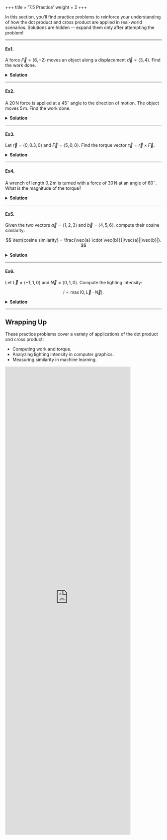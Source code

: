 +++
title = '7.5 Practice'
weight = 2
+++


In this section, you’ll find practice problems to reinforce your understanding of how the dot product and cross product are applied in real-world scenarios. Solutions are hidden -- expand them only after attempting the problem!

---

#### Ex1.
A force $\vec{F} = \langle 6, -2 \rangle$ moves an object along a displacement $\vec{d} = \langle 3, 4 \rangle$. Find the work done.

<details>
  <summary>
    <strong id="solution-title">Solution</strong>
  </summary>

The formula for work is:

$$
W = \vec{F} \cdot \vec{d}.
$$

Substitute the components of $\vec{F} = \langle 6, -2 \rangle$ and $\vec{d} = \langle 3, 4 \rangle$:

$$
\vec{F} \cdot \vec{d} = (6)(3) + (-2)(4) = 18 - 8 = 10.
$$

**Answer**:  
The work done is $ \boxed{10 \, \text{J}} $.

</details>

---


#### Ex2.
A $20 \, \text{N}$ force is applied at a $45^\circ$ angle to the direction of motion. The object moves $5 \, \text{m}$. Find the work done.

<details>
  <summary>
    <strong id="solution-title">Solution</strong>
  </summary>

The formula for work is:

$$
W = |\vec{F}||\vec{d}|\cos\theta.
$$

Substitute the given values:
- $|\vec{F}| = 20 \, \text{N}$,
- $|\vec{d}| = 5 \, \text{m}$,
- $\theta = 45^\circ$.

Compute:

$$
W = (20)(5)\cos(45^\circ) = (20)(5)\left(\frac{\sqrt{2}}{2}\right) = 50\sqrt{2}.
$$

**Answer**:  
The work done is $ \boxed{50\sqrt{2} \, \text{J}} $.

</details>

---


#### Ex3.
Let $\vec{r} = \langle 0, 0.3, 0 \rangle$ and $\vec{F} = \langle 5, 0, 0 \rangle$. Find the torque vector $\vec{\tau} = \vec{r} \times \vec{F}$.

<details>
  <summary>
    <strong id="solution-title">Solution</strong>
  </summary>

Using the Cartesian formula:

$$
\vec{\tau} = \langle r_2F_3 - r_3F_2, \; r_3F_1 - r_1F_3, \; r_1F_2 - r_2F_1 \rangle.
$$

Substitute the components of $\vec{r} = \langle 0, 0.3, 0 \rangle$ and $\vec{F} = \langle 5, 0, 0 \rangle$:

1. **i-component** ($r_2F_3 - r_3F_2$):

   $$
   (0.3)(0) - (0)(0) = 0.
   $$

2. **j-component** ($r_3F_1 - r_1F_3$):

   $$
   (0)(5) - (0)(0) = 0.
   $$

3. **k-component** ($r_1F_2 - r_2F_1$):

   $$
   (0)(0) - (0.3)(5) = -1.5.
   $$

Combine the components:

$$
\vec{\tau} = \langle 0, 0, -1.5 \rangle.
$$

**Answer**:  
The torque vector is $ \boxed{\langle 0, 0, -1.5 \rangle} $.

</details>

---


#### Ex4.
A wrench of length $0.2 \, \text{m}$ is turned with a force of $30 \, \text{N}$ at an angle of $60^\circ$. What is the magnitude of the torque?

<details>
  <summary>
    <strong id="solution-title">Solution</strong>
  </summary>

The formula for torque magnitude is:

$$
|\vec{\tau}| = |\vec{r}||\vec{F}|\sin\theta.
$$

Substitute the given values:
- $|\vec{r}| = 0.2 \, \text{m}$,
- $|\vec{F}| = 30 \, \text{N}$,
- $\theta = 60^\circ$.

Compute:

$$
|\vec{\tau}| = (0.2)(30)\sin(60^\circ) = (0.2)(30)\left(\frac{\sqrt{3}}{2}\right) = 3\sqrt{3}.
$$

**Answer**:  
The magnitude of the torque is $ \boxed{3\sqrt{3} \, \text{N·m}} $.

</details>

---

#### Ex5.
Given the two vectors $\vec{a} = \langle 1, 2, 3 \rangle$ and $\vec{b} = \langle 4, 5, 6 \rangle$, compute their cosine similarity:

$$
\text{cosine similarity} = \frac{\vec{a} \cdot \vec{b}}{|\vec{a}||\vec{b}|}.
$$

<details>
  <summary>
    <strong id="solution-title">Solution</strong>
  </summary>

1. Compute the dot product $\vec{a} \cdot \vec{b}$:

   $$
   \vec{a} \cdot \vec{b} = (1)(4) + (2)(5) + (3)(6) = 4 + 10 + 18 = 32.
   $$

2. Compute the magnitudes $|\vec{a}|$ and $|\vec{b}|$:

   $$
   |\vec{a}| = \sqrt{(1)^2 + (2)^2 + (3)^2} = \sqrt{1 + 4 + 9} = \sqrt{14}.
   $$

   $$
   |\vec{b}| = \sqrt{(4)^2 + (5)^2 + (6)^2} = \sqrt{16 + 25 + 36} = \sqrt{77}.
   $$

3. Compute the cosine similarity:

   $$
   \text{cosine similarity} = \frac{\vec{a} \cdot \vec{b}}{|\vec{a}||\vec{b}|} = \frac{32}{\sqrt{14} \cdot \sqrt{77}} = \frac{32}{\sqrt{1078}}.
   $$

Simplify:

$$
\text{cosine similarity} = \frac{32}{\sqrt{1078}}.
$$

**Answer**:  
The cosine similarity is $ \boxed{\frac{32}{\sqrt{1078}}} $.

</details>

---

#### Ex6.
Let $\vec{L} = \langle -1, 1, 0 \rangle$ and $\vec{N} = \langle 0, 1, 0 \rangle$. Compute the lighting intensity:

$$
I \propto \max(0, \vec{L} \cdot \vec{N}).
$$

<details>
  <summary>
    <strong id="solution-title">Solution</strong>
  </summary>

1. Normalize $\vec{L}$:

   $$
   |\vec{L}| = \sqrt{(-1)^2 + (1)^2 + (0)^2} = \sqrt{1 + 1 + 0} = \sqrt{2}.
   $$

   Normalized $\vec{L}$:

   $$
   \hat{L} = \left\langle \frac{-1}{\sqrt{2}}, \frac{1}{\sqrt{2}}, 0 \right\rangle.
   $$

2. Normalize $\vec{N}$:

   $$
   |\vec{N}| = \sqrt{(0)^2 + (1)^2 + (0)^2} = \sqrt{1} = 1.
   $$

   $\vec{N}$ is already normalized.

3. Compute the dot product $\hat{L} \cdot \vec{N}$:

   $$
   \hat{L} \cdot \vec{N} = \left(\frac{-1}{\sqrt{2}}\right)(0) + \left(\frac{1}{\sqrt{2}}\right)(1) + (0)(0) = 0 + \frac{1}{\sqrt{2}} + 0 = \frac{1}{\sqrt{2}}.
   $$

4. Apply $\max(0, \cdot)$:

   $$
   I \propto \max(0, \frac{1}{\sqrt{2}}) = \frac{1}{\sqrt{2}}.
   $$

**Answer**:  
The lighting intensity is proportional to $ \boxed{\frac{1}{\sqrt{2}}} $.

</details>

---

## Wrapping Up

These practice problems cover a variety of applications of the dot product and cross product:
- Computing work and torque.
- Analyzing lighting intensity in computer graphics.
- Measuring similarity in machine learning.



<iframe src="https://script.google.com/macros/s/AKfycbx7-wOySXbvV1cr32NLShRC3PBM9FngpV-xBNFbsIl14l9vZC4qBdtGJlLcR48udAaO/exec" width="80%" height="1500px" frameborder="0" marginheight="0" marginwidth="0">Loading...</iframe>



